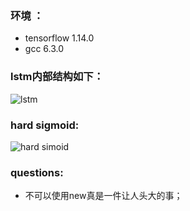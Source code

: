 ### 环境 ：
- tensorflow 1.14.0
- gcc 6.3.0
### lstm内部结构如下：
![lstm](https://images2015.cnblogs.com/blog/1042406/201703/1042406-20170308135057609-342574368.png)
### hard sigmoid:
![hard simoid](https://img-blog.csdn.net/20180614144133407?watermark/2/text/aHR0cHM6Ly9ibG9nLmNzZG4ubmV0L21hc2JieDEyMw==/font/5a6L5L2T/fontsize/400/fill/I0JBQkFCMA==/dissolve/70)

### questions:
- 不可以使用new真是一件让人头大的事；
